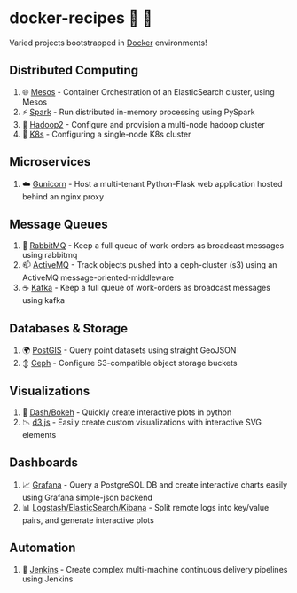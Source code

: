 # docker-recipes :thought_balloon: :rocket:

Varied projects bootstrapped in [Docker][docker-url] environments!

[docker-url]: https://docs.docker.com/engine

## Distributed Computing
1. :globe_with_meridians: [Mesos][mesos-url] - Container Orchestration of an ElasticSearch cluster, using Mesos
1. :zap: [Spark][spark-url] - Run distributed in-memory processing using PySpark
1. :elephant: [Hadoop2][hadoop-url] - Configure and provision a multi-node hadoop cluster
1. :ship: [K8s][k8s-url] - Configuring a single-node K8s cluster

[mesos-url]: https://github.com/jakebrinkmann/docker-mesos-marathon
[spark-url]: https://github.com/jakebrinkmann/docker-spark
[hadoop-url]: https://github.com/jakebrinkmann/docker-hadoop
[k8s-url]: https://github.com/jakebrinkmann/docker-etcd-k8s

## Microservices
1. :cloud: [Gunicorn][gunicorn-url] - Host a multi-tenant Python-Flask web application hosted behind an nginx proxy

[gunicorn-url]: https://github.com/jakebrinkmann/docker-nginx-flask

## Message Queues
1. :rabbit2: [RabbitMQ][rabbitmq-url] - Keep a full queue of work-orders as broadcast messages using rabbitmq
1. :mailbox: [ActiveMQ][activemq-url] - Track objects pushed into a ceph-cluster (s3) using an ActiveMQ message-oriented-middleware
1. :coffee: [Kafka][kafka-url] - Keep a full queue of work-orders as broadcast messages using kafka

[activemq-url]: https://github.com/jakebrinkmann/docker-activemq
[rabbitmq-url]: https://github.com/jakebrinkmann/docker-rabbitmq
[kafka-url]: https://github.com/jakebrinkmann/docker-kafka

## Databases & Storage
1. :earth_africa: [PostGIS][postgis-url] - Query point datasets using straight GeoJSON
1. :arrow_up_down: [Ceph][ceph-url] - Configure S3-compatible object storage buckets

[postgis-url]: https://github.com/jakebrinkmann/docker-postgis
[ceph-url]: https://github.com/jakebrinkmann/docker-ceph

## Visualizations
1. :snake: [Dash/Bokeh][flask-dataviz-url] - Quickly create interactive plots in python
1. :chart_with_downwards_trend: [d3.js][d3-url] - Easily create custom visualizations with interactive SVG elements

[flask-dataviz-url]: https://github.com/jakebrinkmann/docker-flask-dataviz
[d3-url]: https://github.com/jakebrinkmann/docker-node-d3

## Dashboards
1. :chart_with_upwards_trend: [Grafana][grafana-url] - Query a PostgreSQL DB and create interactive charts easily using Grafana simple-json backend
1. :bar_chart: [Logstash/ElasticSearch/Kibana][elk-url] - Split remote logs into key/value pairs, and generate interactive plots

[grafana-url]: https://github.com/jakebrinkmann/docker-grafana
[elk-url]: https://github.com/jakebrinkmann/docker-elk

## Automation
1. :necktie: [Jenkins][jenkins-url] - Create complex multi-machine continuous delivery pipelines using Jenkins

[jenkins-url]: https://github.com/jakebrinkmann/docker-jenkins
